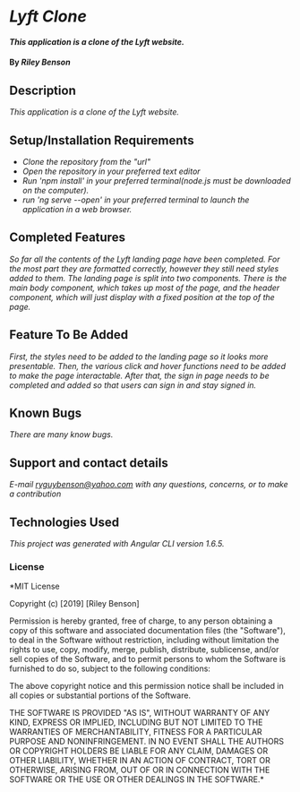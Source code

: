 # _Lyft Clone_

####  _This application is a clone of the Lyft website._

#### By _**Riley Benson**_

## Description

_This application is a clone of the Lyft website._

## Setup/Installation Requirements

* _Clone the repository from the "url"_
* _Open the repository in your preferred text editor_
* _Run 'npm install' in your preferred terminal(node.js must be downloaded on the computer)._
* _run 'ng serve --open' in your preferred terminal to launch the application in a web browser._

## Completed Features

_So far all the contents of the Lyft landing page have been completed. For the most part they are formatted correctly, however they still need styles added to them. The landing page is split into two components. There is the main body component, which takes up most of the page, and the header component, which will just display with a fixed position at the top of the page._

## Feature To Be Added

_First, the styles need to be added to the landing page so it looks more presentable. Then, the various click and hover functions need to be added to make the page interactable. After that, the sign in page needs to be completed and added so that users can sign in and stay signed in._

## Known Bugs

_There are many know bugs._

## Support and contact details

_E-mail ryguybenson@yahoo.com with any questions, concerns, or to make a contribution_

## Technologies Used

_This project was generated with Angular CLI version 1.6.5._

### License

*MIT License

Copyright (c) [2019] [Riley Benson]

Permission is hereby granted, free of charge, to any person obtaining a copy of this software and associated documentation files (the "Software"), to deal in the Software without restriction, including without limitation the rights to use, copy, modify, merge, publish, distribute, sublicense, and/or sell copies of the Software, and to permit persons to whom the Software is furnished to do so, subject to the following conditions:

The above copyright notice and this permission notice shall be included in all copies or substantial portions of the Software.

THE SOFTWARE IS PROVIDED "AS IS", WITHOUT WARRANTY OF ANY KIND, EXPRESS OR IMPLIED, INCLUDING BUT NOT LIMITED TO THE WARRANTIES OF MERCHANTABILITY, FITNESS FOR A PARTICULAR PURPOSE AND NONINFRINGEMENT. IN NO EVENT SHALL THE AUTHORS OR COPYRIGHT HOLDERS BE LIABLE FOR ANY CLAIM, DAMAGES OR OTHER LIABILITY, WHETHER IN AN ACTION OF CONTRACT, TORT OR OTHERWISE, ARISING FROM, OUT OF OR IN CONNECTION WITH THE SOFTWARE OR THE USE OR OTHER DEALINGS IN THE SOFTWARE.*
